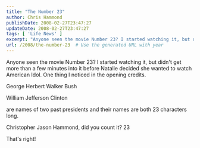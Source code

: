```yaml
---
title: "The Number 23"
author: Chris Hammond
publishDate: 2008-02-27T23:47:27
updateDate: 2008-02-27T23:47:27
tags: [ 'Life News' ]
excerpt: "Anyone seen the movie Number 23? I started watching it, but didn't get more than a few minutes into it before Natalie decided she wanted to watch American Idol. One thing I noticed in the opening credits.   George Herbert Walker Bush  William Jefferson Clinton  are names of two past presidents and their names are both 23 characters long.   Christopher Jason Hammond, did you count it? 23  That's right! "
url: /2008/the-number-23  # Use the generated URL with year
---
```

<p>Anyone seen the movie Number 23? I started watching it, but didn't get more than a few minutes into it before Natalie decided she wanted to watch American Idol. One thing I noticed in the opening credits.</p> <p>George Herbert Walker Bush</p> <p>William Jefferson Clinton</p> <p>are names of two past presidents and their names are both 23 characters long.</p> <p>Christopher Jason Hammond, did you count it? 23</p> <p>That's right!</p>
